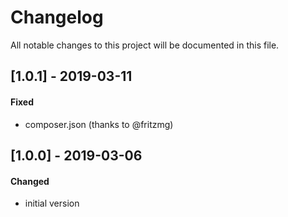 # Changelog
All notable changes to this project will be documented in this file.

## [1.0.1] - 2019-03-11

#### Fixed
- composer.json (thanks to @fritzmg)

## [1.0.0] - 2019-03-06

#### Changed
- initial version

